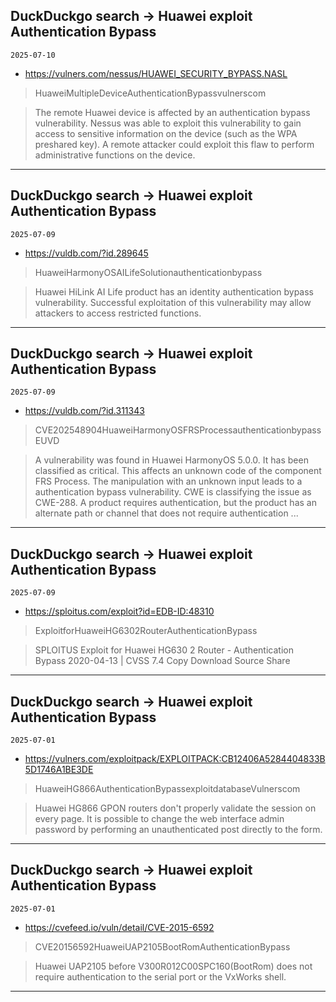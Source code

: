 ## DuckDuckgo search -> Huawei exploit Authentication Bypass
`2025-07-10`

* https://vulners.com/nessus/HUAWEI_SECURITY_BYPASS.NASL

<blockquote>
 HuaweiMultipleDeviceAuthenticationBypassvulnerscom
</blockquote>
<blockquote>
The remote Huawei device is affected by an authentication bypass vulnerability. Nessus was able to exploit this vulnerability to gain access to sensitive information on the device (such as the WPA preshared key). A remote attacker could exploit this flaw to perform administrative functions on the device.
</blockquote>

---

## DuckDuckgo search -> Huawei exploit Authentication Bypass
`2025-07-09`

* https://vuldb.com/?id.289645

<blockquote>
 HuaweiHarmonyOSAILifeSolutionauthenticationbypass
</blockquote>
<blockquote>
Huawei HiLink AI Life product has an identity authentication bypass vulnerability. Successful exploitation of this vulnerability may allow attackers to access restricted functions.
</blockquote>

---

## DuckDuckgo search -> Huawei exploit Authentication Bypass
`2025-07-09`

* https://vuldb.com/?id.311343

<blockquote>
 CVE202548904HuaweiHarmonyOSFRSProcessauthenticationbypassEUVD
</blockquote>
<blockquote>
A vulnerability was found in Huawei HarmonyOS 5.0.0. It has been classified as critical. This affects an unknown code of the component FRS Process. The manipulation with an unknown input leads to a authentication bypass vulnerability. CWE is classifying the issue as CWE-288. A product requires authentication, but the product has an alternate path or channel that does not require authentication ...
</blockquote>

---

## DuckDuckgo search -> Huawei exploit Authentication Bypass
`2025-07-09`

* https://sploitus.com/exploit?id=EDB-ID:48310

<blockquote>
 ExploitforHuaweiHG6302RouterAuthenticationBypass
</blockquote>
<blockquote>
SPLOITUS Exploit for Huawei HG630 2 Router - Authentication Bypass 2020-04-13 | CVSS 7.4 Copy Download Source Share
</blockquote>

---

## DuckDuckgo search -> Huawei exploit Authentication Bypass
`2025-07-01`

* https://vulners.com/exploitpack/EXPLOITPACK:CB12406A5284404833B5D1746A1BE3DE

<blockquote>
 HuaweiHG866AuthenticationBypassexploitdatabaseVulnerscom
</blockquote>
<blockquote>
Huawei HG866 GPON routers don't properly validate the session on every page. It is possible to change the web interface admin password by performing an unauthenticated post directly to the form.
</blockquote>

---

## DuckDuckgo search -> Huawei exploit Authentication Bypass
`2025-07-01`

* https://cvefeed.io/vuln/detail/CVE-2015-6592

<blockquote>
 CVE20156592HuaweiUAP2105BootRomAuthenticationBypass
</blockquote>
<blockquote>
Huawei UAP2105 before V300R012C00SPC160(BootRom) does not require authentication to the serial port or the VxWorks shell.
</blockquote>

---

